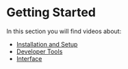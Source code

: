 

# Getting Started

In this section you will find videos about:
* [Installation and Setup](gettingstarted/installation.md)
* [Developer Tools](gettingstarted/developertools.md)
* [Interface](gettingstarted/interface.md)